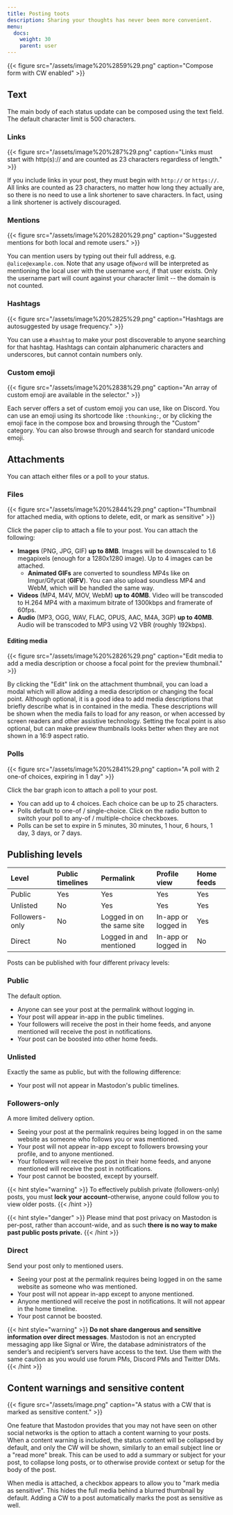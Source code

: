 ```yaml
---
title: Posting toots
description: Sharing your thoughts has never been more convenient.
menu:
  docs:
    weight: 30
    parent: user
---
```


{{< figure src="/assets/image%20%2859%29.png" caption="Compose form with CW enabled" >}}

## Text

The main body of each status update can be composed using the text field. The default character limit is 500 characters.

### Links

{{< figure src="/assets/image%20%287%29.png" caption="Links must start with http\(s\):// and are counted as 23 characters regardless of length." >}}

If you include links in your post, they must begin with `http://` or `https://`. All links are counted as 23 characters, no matter how long they actually are, so there is no need to use a link shortener to save characters. In fact, using a link shortener is actively discouraged.

### Mentions

{{< figure src="/assets/image%20%2820%29.png" caption="Suggested mentions for both local and remote users." >}}

You can mention users by typing out their full address, e.g. `@alice@example.com`. Note that any usage of`@word` will be interpreted as mentioning the local user with the username `word`, if that user exists. Only the username part will count against your character limit -- the domain is not counted.

### Hashtags

{{< figure src="/assets/image%20%2825%29.png" caption="Hashtags are autosuggested by usage frequency." >}}

You can use a `#hashtag` to make your post discoverable to anyone searching for that hashtag. Hashtags can contain alphanumeric characters and underscores, but cannot contain numbers only.

### Custom emoji

{{< figure src="/assets/image%20%2838%29.png" caption="An array of custom emoji are available in the selector." >}}

Each server offers a set of custom emoji you can use, like on Discord. You can use an emoji using its shortcode like `:thounking:`, or by clicking the emoji face in the compose box and browsing through the "Custom" category. You can also browse through and search for standard unicode emoji.

## Attachments

You can attach either files or a poll to your status.

### Files

{{< figure src="/assets/image%20%2844%29.png" caption="Thumbnail for attached media, with options to delete, edit, or mark as sensitive" >}}

Click the paper clip to attach a file to your post. You can attach the following:

* **Images** \(PNG, JPG, GIF\) **up to 8MB**. Images will be downscaled to 1.6 megapixels \(enough for a 1280x1280 image\). Up to 4 images can be attached.
  * **Animated GIFs** are converted to soundless MP4s like on Imgur/Gfycat \(**GIFV**\). You can also upload soundless MP4 and WebM, which will be handled the same way.
* **Videos** \(MP4, M4V, MOV, WebM\) **up to 40MB**. Video will be transcoded to H.264 MP4 with a maximum bitrate of 1300kbps and framerate of 60fps.
* **Audio** \(MP3, OGG, WAV, FLAC, OPUS, AAC, M4A, 3GP\) **up to 40MB**. Audio will be transcoded to MP3 using V2 VBR \(roughly 192kbps\).

#### Editing media

{{< figure src="/assets/image%20%2826%29.png" caption="Edit media to add a media description or choose a focal point for the preview thumbnail." >}}

By clicking the "Edit" link on the attachment thumbnail, you can load a modal which will allow adding a media description or changing the focal point. Although optional, it is a good idea to add media descriptions that briefly describe what is in contained in the media. These descriptions will be shown when the media fails to load for any reason, or when accessed by screen readers and other assistive technology. Setting the focal point is also optional, but can make preview thumbnails looks better when they are not shown in a 16:9 aspect ratio.

### Polls

{{< figure src="/assets/image%20%2841%29.png" caption="A poll with 2 one-of choices, expiring in 1 day" >}}

Click the bar graph icon to attach a poll to your post.

* You can add up to 4 choices. Each choice can be up to 25 characters.
* Polls default to one-of / single-choice. Click on the radio button to switch your poll to any-of / multiple-choice checkboxes.
* Polls can be set to expire in 5 minutes, 30 minutes, 1 hour, 6 hours, 1 day, 3 days, or 7 days.

## Publishing levels

| Level | Public timelines | Permalink | Profile view | Home feeds |
| :--- | :--- | :--- | :--- | :--- |
| Public | Yes | Yes | Yes | Yes |
| Unlisted | No | Yes | Yes | Yes |
| Followers-only | No | Logged in on the same site | In-app or logged in | Yes |
| Direct | No | Logged in and mentioned | In-app or logged in | No |

Posts can be published with four different privacy levels:

### Public

The default option.

* Anyone can see your post at the permalink without logging in.
* Your post will appear in-app in the public timelines.
* Your followers will receive the post in their home feeds, and anyone mentioned will receive the post in notifications.
* Your post can be boosted into other home feeds.

### Unlisted

Exactly the same as public, but with the following difference:

* Your post will not appear in Mastodon's public timelines.

### Followers-only

A more limited delivery option.

* Seeing your post at the permalink requires being logged in on the same website as someone who follows you or was mentioned.
* Your post will not appear in-app except to followers browsing your profile, and to anyone mentioned.
* Your followers will receive the post in their home feeds, and anyone mentioned will receive the post in notifications.
* Your post cannot be boosted, except by yourself.

{{< hint style="warning" >}}
To effectively publish private \(followers-only\) posts, you must **lock your account**–otherwise, anyone could follow you to view older posts.
{{< /hint >}}

{{< hint style="danger" >}}
Please mind that post privacy on Mastodon is per-post, rather than account-wide, and as such **there is no way to make past public posts private.**
{{< /hint >}}

### Direct

Send your post only to mentioned users.

* Seeing your post at the permalink requires being logged in on the same website as someone who was mentioned.
* Your post will not appear in-app except to anyone mentioned.
* Anyone mentioned will receive the post in notifications. It will not appear in the home timeline.
* Your post cannot be boosted.

{{< hint style="warning" >}}
**Do not share dangerous and sensitive information over direct messages**. Mastodon is not an encrypted messaging app like Signal or Wire, the database administrators of the sender’s and recipient’s servers have access to the text. Use them with the same caution as you would use forum PMs, Discord PMs and Twitter DMs.
{{< /hint >}}

## Content warnings and sensitive content

{{< figure src="/assets/image.png" caption="A status with a CW that is marked as sensitive content." >}}

One feature that Mastodon provides that you may not have seen on other social networks is the option to attach a content warning to your posts. When a content warning is included, the status content will be collapsed by default, and only the CW will be shown, similarly to an email subject line or a "read more" break. This can be used to add a summary or subject for your post, to collapse long posts, or to otherwise provide context or setup for the body of the post.

When media is attached, a checkbox appears to allow you to "mark media as sensitive". This hides the full media behind a blurred thumbnail by default. Adding a CW to a post automatically marks the post as sensitive as well.

